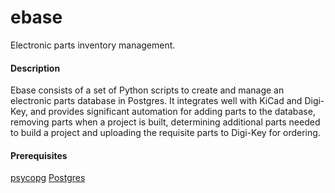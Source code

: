 # ebase
Electronic parts inventory management.

#### Description
Ebase consists of a set of Python scripts to create and manage an electronic parts database in
Postgres. It integrates well with KiCad and Digi-Key, and provides significant automation for adding
parts to the database, removing parts when a project is built, determining additional parts needed
to build a project and uploading the requisite parts to Digi-Key for ordering.

#### Prerequisites
[psycopg](http://initd.org/psycopg/)
[Postgres](https://www.postgresql.org/)
